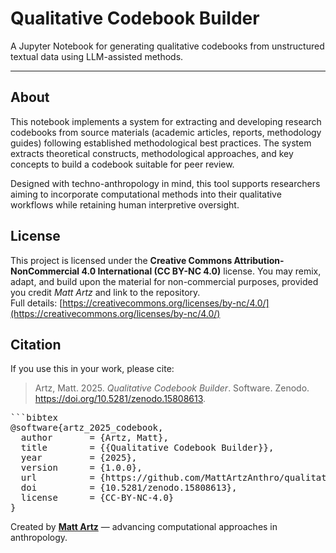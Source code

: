# Qualitative Codebook Builder

A Jupyter Notebook for generating qualitative codebooks from unstructured textual data using LLM-assisted methods.

---

## About

This notebook implements a system for extracting and developing research codebooks from source materials (academic articles, reports, methodology guides) following established methodological best practices. The system extracts theoretical constructs, methodological approaches, and key concepts to build a codebook suitable for peer review.

Designed with techno-anthropology in mind, this tool supports researchers aiming to incorporate computational methods into their qualitative workflows while retaining human interpretive oversight.

## License

This project is licensed under the **Creative Commons Attribution-NonCommercial 4.0 International (CC BY-NC 4.0)** license. You may remix, adapt, and build upon the material for non-commercial purposes, provided you credit *Matt Artz* and link to the repository.  
Full details: [https://creativecommons.org/licenses/by-nc/4.0/](https://creativecommons.org/licenses/by-nc/4.0/)

## Citation

If you use this in your work, please cite:

> Artz, Matt. 2025. *Qualitative Codebook Builder*. Software. Zenodo. https://doi.org/10.5281/zenodo.15808613.

<pre>
```bibtex
@software{artz_2025_codebook,
  author       = {Artz, Matt},
  title        = {{Qualitative Codebook Builder}},
  year         = {2025},
  version      = {1.0.0},
  url          = {https://github.com/MattArtzAnthro/qualitative-codebook-builder},
  doi          = {10.5281/zenodo.15808613},
  license      = {CC-BY-NC-4.0}
}
</pre>

Created by [**Matt Artz**](https://www.mattartz.me/) — advancing computational approaches in anthropology.

